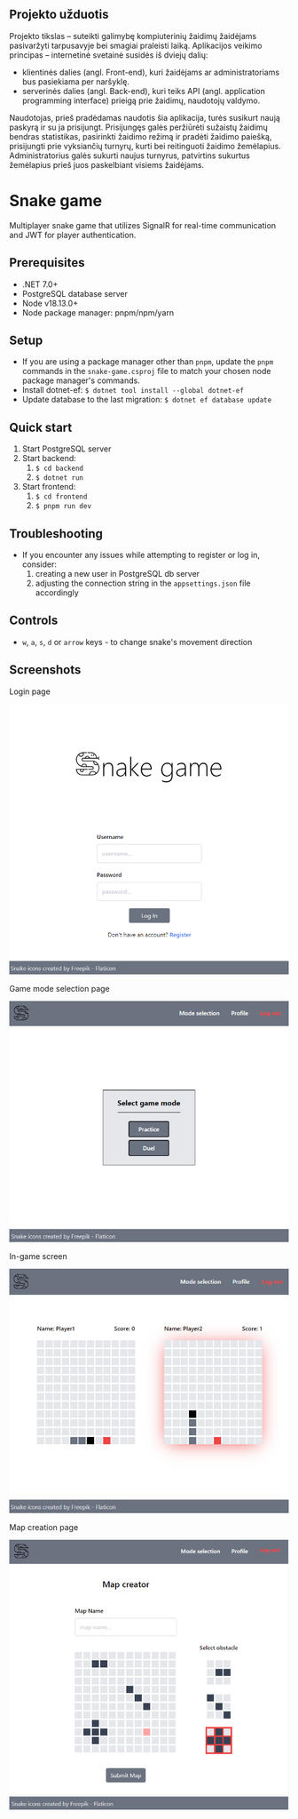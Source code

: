 ## Projekto užduotis

Projekto tikslas – suteikti galimybę kompiuterinių žaidimų žaidėjams pasivaržyti tarpusavyje bei 
smagiai praleisti laiką. 
Aplikacijos veikimo principas – internetinė svetainė susidės iš dviejų dalių:  
- klientinės dalies (angl. Front-end), kuri žaidėjams ar administratoriams bus pasiekiama per 
naršyklę. 
- serverinės dalies (angl. Back-end), kuri teiks API (angl. application programming interface) 
prieigą prie žaidimų, naudotojų valdymo. 

Naudotojas, prieš pradėdamas naudotis šia aplikacija, turės susikurt naują paskyrą ir su ja 
prisijungt. Prisijungęs galės peržiūrėti sužaistų žaidimų bendras statistikas, pasirinkti žaidimo 
režimą ir pradėti žaidimo paiešką, prisijungti prie vyksiančių turnyrų, kurti bei reitinguoti žaidimo 
žemėlapius. Administratorius galės sukurti naujus turnyrus, patvirtins sukurtus žemėlapius prieš juos 
paskelbiant visiems žaidėjams.

# Snake game

Multiplayer snake game that utilizes SignalR for real-time communication and JWT for player authentication.

## Prerequisites

- .NET 7.0+
- PostgreSQL database server
- Node v18.13.0+
- Node package manager: pnpm/npm/yarn

## Setup

- If you are using a package manager other than `pnpm`, update the `pnpm` commands in the `snake-game.csproj` file to match your chosen node package manager's commands.
- Install dotnet-ef: `$ dotnet tool install --global dotnet-ef`
- Update database to the last migration: `$ dotnet ef database update`

## Quick start

1. Start PostgreSQL server
2. Start backend:
    1. `$ cd backend`
    2. `$ dotnet run`
3. Start frontend:
    1. `$ cd frontend`
    2. `$ pnpm run dev`

## Troubleshooting

- If you encounter any issues while attempting to register or log in, consider: 
    1. creating a new user in PostgreSQL db server
    2. adjusting the connection string in the `appsettings.json` file accordingly

## Controls

- `w`, `a`, `s`, `d` or `arrow` keys - to change snake's movement direction

## Screenshots

Login page
<p align=center>
  <img src="./screenshots/login.png">
</p>

Game mode selection page
<p align=center>
  <img src="./screenshots/game_mode_selection.png">
</p>

In-game screen
<p align=center>
  <img src="./screenshots/ingame.png">
</p>

Map creation page
<p align=center>
  <img src="./screenshots/map_creator.png">
</p>
